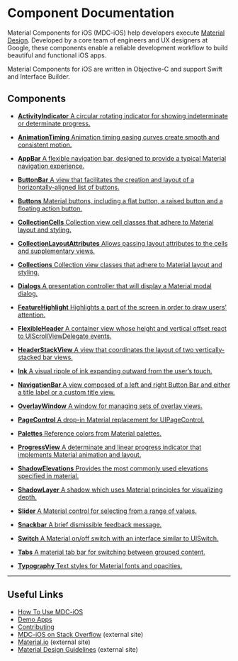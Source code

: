 <!--docs:
title:  "Material Components Documentation"
layout: landing-no-drawer
section: components
-->

# Component Documentation

Material Components for iOS (MDC-iOS) help developers execute [Material Design](https://www.material.io). Developed by a core team of engineers and UX designers at Google, these components enable a reliable development workflow to build beautiful and functional iOS apps.

Material Components for iOS are written in Objective-C and support Swift and Interface Builder.

<a name="components"></a>
<!--{: .jumplink }-->

## Components

- [**ActivityIndicator**
  A circular rotating indicator for showing indeterminate or determinate progress.
  ](ActivityIndicator/)
  <!--{: .icon-activityindicator }-->

- [**AnimationTiming**
  Animation timing easing curves create smooth and consistent motion.
  ](AnimationTiming/)
  <!--{: .icon-animationtiming }-->

- [**AppBar**
  A flexible navigation bar, designed to provide a typical Material navigation experience.
  ](AppBar/)
  <!--{: .icon-appbar }-->

- [**ButtonBar**
  A view that facilitates the creation and layout of a horizontally-aligned list of buttons.
  ](ButtonBar/)
  <!--{: .icon-buttonbar }-->

- [**Buttons**
  Material buttons, including a flat button, a raised button and a floating action button.
  ](Buttons/)
  <!--{: .icon-buttons }-->

- [**CollectionCells**
  Collection view cell classes that adhere to Material layout and styling.
  ](CollectionCells/)
  <!--{: .icon-collections }-->

- [**CollectionLayoutAttributes**
  Allows passing layout attributes to the cells and supplementary views.
  ](CollectionLayoutAttributes/)
  <!--{: .icon-collections }-->

- [**Collections**
  Collection view classes that adhere to Material layout and styling.
  ](Collections/)
  <!--{: .icon-collections }-->

- [**Dialogs**
  A presentation controller that will display a Material modal dialog.
  ](Dialogs/)
  <!--{: .icon-dialogs }-->

- [**FeatureHighlight**
  Highlights a part of the screen in order to draw users' attention.
  ](FeatureHighlight/)
  <!--{: .icon-featurehighlight }-->

- [**FlexibleHeader**
  A container view whose height and vertical offset react to UIScrollViewDelegate events.
  ](FlexibleHeader/)
  <!--{: .icon-flexibleheader }-->

- [**HeaderStackView**
  A view that coordinates the layout of two vertically-stacked bar views.
  ](HeaderStackView/)
  <!--{: .icon-headerstackview }-->

- [**Ink**
  A visual ripple of ink expanding outward from the user’s touch.
  ](Ink/)
  <!--{: .icon-ink }-->

- [**NavigationBar**
  A view composed of a left and right Button Bar and either a title label or a custom title view.
  ](NavigationBar/)
  <!--{: .icon-navigationbar }-->

- [**OverlayWindow**
  A window for managing sets of overlay views.
  ](OverlayWindow/)

- [**PageControl**
  A drop-in Material replacement for UIPageControl.
  ](PageControl/)
  <!--{: .icon-pagecontrol }-->

- [**Palettes**
  Reference colors from Material palettes.
  ](Palettes/)
  <!--{: .icon-palette }-->

- [**ProgressView**
  A determinate and linear progress indicator that implements Material animation and layout.
  ](ProgressView/)
  <!--{: .icon-progressview }-->

- [**ShadowElevations**
  Provides the most commonly used elevations specified in material.
  ](ShadowElevations/)
  <!--{: .icon-shadowelevations }-->

- [**ShadowLayer**
  A shadow which uses Material principles for visualizing depth.
  ](ShadowLayer/)
  <!--{: .icon-shadowlayer }-->

- [**Slider**
  A Material control for selecting from a range of values.
  ](Slider/)
  <!--{: .icon-slider }-->

- [**Snackbar**
  A brief dismissible feedback message.
  ](Snackbar/)
  <!--{: .icon-snackbar }-->

- [**Switch**
  A Material on/off switch with an interface similar to UISwitch.
  ](Switch/)
  <!--{: .icon-switch }-->

- [**Tabs**
  A material tab bar for switching between grouped content.
  ](Tabs/)
  <!--{: .icon-tabs }-->

- [**Typography**
  Text styles for Material fonts and opacities.
  ](Typography/)
  <!--{: .icon-typography }-->
<!--{: .icon-list .large-format }-->

- - -

## Useful Links

- [How To Use MDC-iOS](../howto/)
- [Demo Apps](../demos/)
- [Contributing](../contributing/)
- [MDC-iOS on Stack Overflow](https://www.stackoverflow.com/questions/tagged/material-components+ios) (external site)
- [Material.io](https://www.material.io) (external site)
- [Material Design Guidelines](https://material.google.com) (external site)
